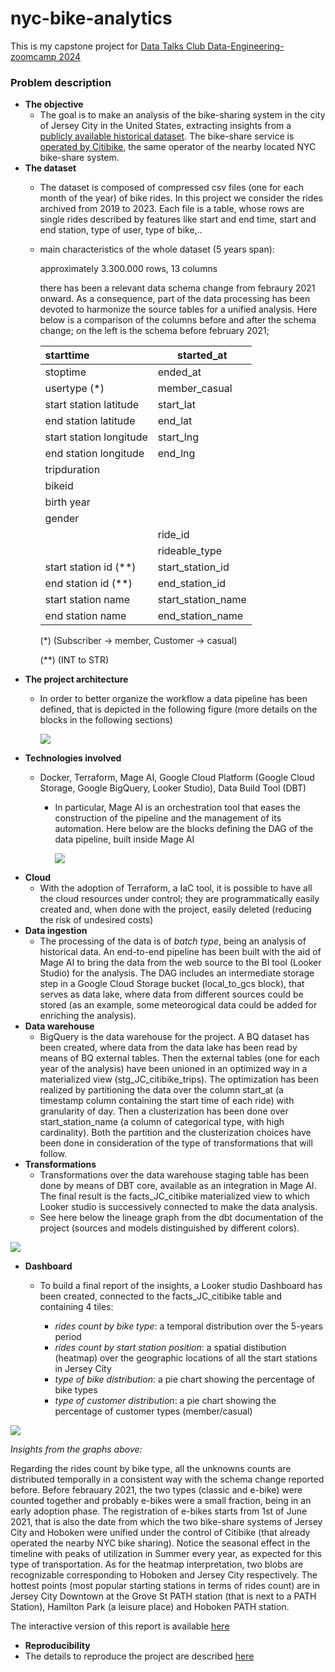 # nyc-bike-analytics

This is my capstone project for [Data Talks Club Data-Engineering-zoomcamp 2024](https://github.com/DataTalksClub/data-engineering-zoomcamp)

### Problem description

- **The objective**
  - The goal is to make an analysis of the bike-sharing system in the city of Jersey City in the United States, extracting insights from a [publicly available historical dataset](https://s3.amazonaws.com/tripdata/index.html). The bike-share service is [operated by Citibike](https://citibikenyc.com/nj), the same operator of the nearby located NYC bike-share system.
- **The dataset**
  - The dataset is composed of compressed csv files (one for each month of the year) of bike rides. In this project we consider the rides archived from 2019 to 2023. Each file is a table, whose rows are single rides described by features like start and end time, start and end station, type of user, type of bike,..
  - main characteristics of the whole dataset (5 years span):

    approximately 3.300.000 rows, 13 columns

    there has been a relevant data schema change from febraury 2021 onward. As a consequence, part of the data processing has been devoted to harmonize the source tables for a unified analysis. Here below is a comparison of the columns before and after the schema change; on the left is  the schema before february 2021;


    | starttime               | started_at         |
    | :------------------------ | -------------------- |
    | stoptime                | ended_at           |
    | usertype (*)            | member_casual      |
    | start station latitude  | start_lat          |
    | end station latitude    | end_lat            |
    | start station longitude | start_lng          |
    | end station longitude   | end_lng            |
    | tripduration            |                    |
    | bikeid                  |                    |
    | birth year              |                    |
    | gender                  |                    |
    |                         | ride_id            |
    |                         | rideable_type      |
    | start station id (**)   | start_station_id   |
    | end station id (**)     | end_station_id     |
    | start station name      | start_station_name |
    | end station name        | end_station_name   |

    (*) (Subscriber → member, Customer → casual)

    (**) (INT to STR)
- **The project architecture**
  - In order to better organize the workflow a data pipeline has been defined, that is depicted in the following figure (more details on the blocks in the following sections)

    ![](assets/20240415_101002_my_excalidraw_sketch_fig_1_v2.excalidraw_dark.png)
- **Technologies involved**
  - Docker, Terraform, Mage AI, Google Cloud Platform (Google Cloud Storage, Google BigQuery, Looker Studio), Data Build Tool (DBT)

    - In particular, Mage AI is an orchestration tool that eases the construction of the pipeline and the management of its automation. Here below are the blocks defining the DAG of the data pipeline, built inside Mage AI

      ![](assets/20240412_223658_mage_ai_pipeline.png)
- **Cloud**
  - With the adoption of Terraform, a IaC tool, it is possible to have all the cloud resources under control; they are programmatically easily created and, when done with the project, easily deleted (reducing the risk of undesired costs)
- **Data ingestion**
  - The processing of the data is of *batch type*, being an analysis of historical data. An end-to-end pipeline has been built with the aid of Mage AI to bring the data from the web source to the BI tool (Looker Studio) for the analysis. The DAG includes an intermediate storage step in a Google Cloud Storage bucket (local_to_gcs block), that serves as data lake, where data from different sources could be stored (as an example, some meteorogical data could be added for enriching the analysis).
- **Data warehouse**
  - BigQuery is the data warehouse for the project. A BQ dataset has been created, where data from the data lake has been read by means of BQ external tables. Then the external tables (one for each year of the analysis) have been unioned in an optimized way in a materialized view (stg_JC_citibike_trips). The optimization has been realized by partitioning the data over the column start_at (a timestamp column containing the start time of each ride) with granularity of day. Then a clusterization has been done over start_station_name (a column of categorical type, with high cardinality). Both the partition and the clusterization choices have been done in consideration of the type of transformations that will follow.
- **Transformations**
  - Transformations over the data warehouse staging table has been done by means of DBT core, available as an integration in Mage AI. The final result is the facts_JC_citibike materialized view to which Looker studio is successively connected to make the data analysis.
  - See here below the lineage graph from the dbt documentation of the project (sources and models distinguished by different colors).

![](assets/20240413_211557_dbt_lineage_graph.png)

* **Dashboard**

  * To build a final report of the insights, a Looker studio Dashboard has been created, connected to the facts_JC_citibike table and containing 4 tiles:

    - *rides count by bike type*: a temporal distribution over the 5-years period
    - *rides count by start station position*: a spatial distibution (heatmap) over the geographic locations of all the start stations in Jersey City
    - *type of bike distribution*: a pie chart showing the percentage of bike types
    - *type of customer distribution*: a pie chart showing the percentage of customer types (member/casual)

![](assets/20240415_110626_Report_JC_bikes_v2_1.png)

*Insights from the graphs above:*

Regarding the rides count by bike type, all the unknowns counts are distributed temporally in a consistent way with the schema change reported before. Before febrauary 2021, the two types (classic and e-bike) were counted together and probably e-bikes were a small fraction, being in an early adoption phase. The registration of e-bikes starts from 1st of June 2021, that is also the date from which the two bike-share systems of Jersey City and Hoboken were unified under the control of Citibike (that already operated the nearby NYC bike sharing). Notice the seasonal effect in the timeline with peaks of utilization in Summer every year, as expected for this type of transportation. As for the heatmap interpretation, two blobs are recognizable corresponding to Hoboken and Jersey City respectively. The hottest points (most popular starting stations in terms of rides count) are in Jersey City Downtown at the Grove St PATH station (that is next to a PATH Station), Hamilton Park (a leisure place) and Hoboken PATH station.

The interactive version of this report is available [here](https://lookerstudio.google.com/reporting/f5c76d75-2615-41a9-a6bb-cd2b80918131)

* **Reproducibility**
* The details to reproduce the project are described [here](docs/project_setup.md)
